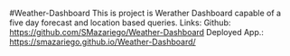 #Weather-Dashboard
This is project is Werather Dashboard capable of a five day forecast and location based queries. 
Links: Github: https://github.com/SMazariego/Weather-Dashboard
       Deployed App.:  https://smazariego.github.io/Weather-Dashboard/
